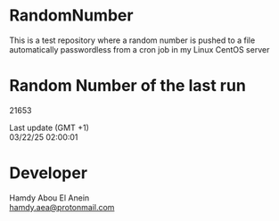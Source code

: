 # RandomNumber    
This is a test repository where a random number is pushed to a file automatically passwordless from a cron job in my Linux CentOS server    
# Random Number of the last run   
21653
      
Last update (GMT +1)    
03/22/25 02:00:01
# Developer    
Hamdy Abou El Anein   
hamdy.aea@protonmail.com
